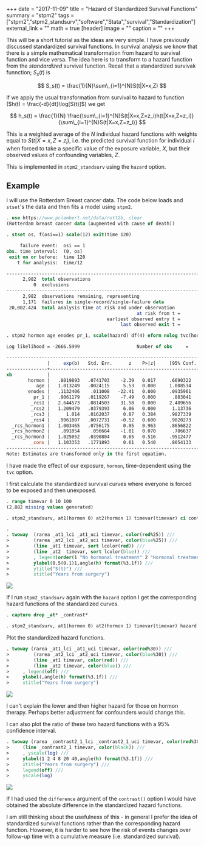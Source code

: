 +++
date = "2017-11-09"
title = "Hazard of Standardized Survival Functions"
summary = "stpm2"
tags = ["stpm2","stpm2_standsurv","software","Stata","survival","Standardization"]
external_link = "" 
math = true
[header]
image = ""
caption = ""
+++

This will be a short tutorial as the ideas are very simple. I have previously discussed standardized survival functions. In survival analysis we know that there is a simple mathematical transformation from hazard to survival function and vice versa. The idea here is to transform  to a hazard function from the *standardized* survival function. Recall that a standardized survivak funnction; $S_s(t)$ is 

$$
S_s(t) = \frac{1}{N}\sum\_{i=1}^{N}S(t|X=x,Z)
$$


If we apply the usual transformation from survival to hazard to function ($h(t) = \frac{-d}{dt}\log[S(t)]$) we get

$$
h_s(t) = \frac{1}{N} \frac{\sum\_{i=1}^{N}S(t|X=x,Z=z_i)h(t|X=x,Z=z_i)}{\sum\_{i=1}^{N}S(t|X=x,Z=z_i)}
$$

This is a weighted average of the $N$ individual hazard functions with weights equal to $S(t|X=x,Z=z_i)$, i.e. the predicted survival function for individual $i$ when forced to take a specific value of the exposure variable, $X$, but their observed values of confounding variables, $Z$.

This is implemented in `stpm2_standsurv` using the `hazard` option.

## Example

I will use the Rotterdam Breast cancer data. The code below loads and `stset`'s the data and then fits a model using `stpm2`. 

```stata
. use https://www.pclambert.net/data/rott2b, clear
(Rotterdam breast cancer data (augmented with cause of death))

. stset os, f(osi==1) scale(12) exit(time 120)

     failure event:  osi == 1
obs. time interval:  (0, os]
 exit on or before:  time 120
    t for analysis:  time/12

------------------------------------------------------------------------------
      2,982  total observations
          0  exclusions
------------------------------------------------------------------------------
      2,982  observations remaining, representing
      1,171  failures in single-record/single-failure data
 20,002.424  total analysis time at risk and under observation
                                                at risk from t =         0
                                     earliest observed entry t =         0
                                          last observed exit t =        10

. stpm2 hormon age enodes pr_1, scale(hazard) df(4) eform nolog tvc(hormon) dftvc(3)

Log likelihood = -2666.5999                     Number of obs     =      2,982

--------------------------------------------------------------------------------
               |     exp(b)   Std. Err.      z    P>|z|     [95% Conf. Interval]
---------------+----------------------------------------------------------------
xb             |
        hormon |   .8019893   .0741703    -2.39   0.017     .6690322     .961369
           age |   1.013249   .0024115     5.53   0.000     1.008534    1.017987
        enodes |   .1132406    .011008   -22.41   0.000     .0935961    .1370082
          pr_1 |   .9061179   .0119267    -7.49   0.000      .883041    .9297979
         _rcs1 |   2.644573   .0814503    31.58   0.000     2.489656    2.809129
         _rcs2 |   1.209479   .0379393     6.06   0.000      1.13736    1.286172
         _rcs3 |      1.014   .0162037     0.87   0.384     .9827339    1.046262
         _rcs4 |   .9961807   .0072731    -0.52   0.600     .9820273    1.010538
  _rcs_hormon1 |   1.003465   .0756175     0.05   0.963     .8656822    1.163176
  _rcs_hormon2 |    .891054    .056664    -1.81   0.070      .786637    1.009331
  _rcs_hormon3 |   1.025052   .0390804     0.65   0.516     .9512477    1.104583
         _cons |   1.103353   .1771893     0.61   0.540     .8054133    1.511508
--------------------------------------------------------------------------------
Note: Estimates are transformed only in the first equation.

```

I have made the effect of our exposure, `hormon`, time-dependent using the `tvc` option.


I first calculate the standardized survival curves where everyone is forced to be exposed and then unexposed.

```stata
. range timevar 0 10 100
(2,882 missing values generated)

. stpm2_standsurv, at1(hormon 0) at2(hormon 1) timevar(timevar) ci contrast(difference)

. 
. twoway  (rarea _at1_lci _at1_uci timevar, color(red%25)) ///
>         (rarea _at2_lci _at2_uci timevar, color(blue%25)) ///
>         (line _at1 timevar, sort lcolor(red)) ///
>         (line _at2  timevar, sort lcolor(blue)) ///
>         , legend(order(1 "No hormonal treatment" 2 "Hormonal treatment") ring(0) cols(1) pos(1)) ///
>         ylabel(0.5(0.1)1,angle(h) format(%3.1f)) ///
>         ytitle("S(t)") ///
>         xtitle("Years from surgery")

```


![](/statasvg/stpm2_standsurv_survival_stand_hormon_hazard.svg)


If I run `stpm2_standsurv` again with the `hazard` option I get the corresponding hazard functions of the standardized curves.


```stata
. capture drop _at* _contrast*

. stpm2_standsurv, at1(hormon 0) at2(hormon 1) timevar(timevar) hazard ci contrast(ratio) per(1000)

```

Plot the standardized hazard functions.

```stata
. twoway (rarea _at1_lci _at1_uci timevar, color(red%30)) ///
>         (rarea _at2_lci _at2_uci timevar, color(blue%30)) ///
>         (line _at1 timevar, color(red)) ///
>         (line _at2 timevar, color(blue)) ///
>     , legend(off) ///
>     ylabel(,angle(h) format(%3.1f)) ///
>     xtitle("Years from surgery")         

```


![](/statasvg/stpm2_standsurv_hazard_stand_hormon_hazard.svg)


I can't explain the lower and then higher hazard for those on hormon therapy. Perhaps better adjustment for confounders would change this.

I can also plot the ratio of these two hazard functions with a 95% confidence interval.

```stata
. twoway (rarea _contrast2_1_lci _contrast2_1_uci timevar, color(red%30)) ///
>     (line _contrast2_1 timevar, color(black)) ///
>     , yscale(log) ///
>     ylabel(1 2 4 8 20 40,angle(h) format(%3.1f)) ///
>     xtitle("Years from surgery") ///
>     legend(off) ///
>     yscale(log) 

```


![](/statasvg/stpm2_standsurv_hazard_stand_hormon_hazard_ratio.svg)


If I had used the `difference` argument of the `contrast()` option I would have obtained the absolute difference in the standardized hazard functions.

I am still thinking about the usefulness of this - in general I prefer the idea of standardized survival functions rather than the corresponding hazard function. However, it is harder to see how the risk of events changes over follow-up time with a cumulative measure (i.e. standardized survival).




